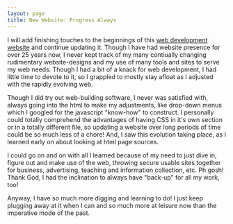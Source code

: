 ```yaml
---
layout: page
title: New Website: Progress Always
---
```


I will add finishing touches to the beginnings of this [web development website](https://heartandhandstraining.github.io/wbdv/) and continue updating it. 
Though I have had website presence for over 25 years now, I never kept track of my many contiually changing rudimentary website-designs and my use of many 
tools and sites to serve my web needs. Though I had a bit of a knack for web development, I had little time to devote to it, so I grappled to mostly stay
afloat as I adjusted with the rapidly evolving web.

Though I did try out web-building software, I never was satisfied with, always going into the html to make my adjustments, like drop-down menus
which I googled for the javascript "know-how" to construct. I personally could totally comprehend the advantages of having CSS in it's own section
or in a totally different file, so updating a website over long periods of time could be so much less of a chore! And, I saw this evolution taking
place, as I learned early on about looking at html page sources.

I could go on and on with all I learned because of my need to just dive in, figure out and make use of the web, throwing secure usable sites
together for business, advertising, teaching and information collection, etc. Ph gosh! Thank God, I had the inclination to always have "back-up" for 
all my work, too!

Anyway, I have so much more digging and learning to do! I just keep plugging away at it when I can and so much more at leisure now than
the imperative mode of the past. 
